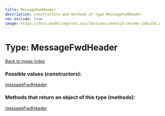 ```yaml
---
title: MessageFwdHeader
description: constructors and methods of type MessageFwdHeader
nav_exclude: true
image: https://docs.madelineproto.xyz/favicons/android-chrome-256x256.png
---
```

# Type: MessageFwdHeader
[Back to types index](index.html)



### Possible values (constructors):

[messageFwdHeader](/API_docs/constructors/messageFwdHeader.html)  



### Methods that return an object of this type (methods):



[messageFwdHeader](/API_docs/constructors/messageFwdHeader.html)  

